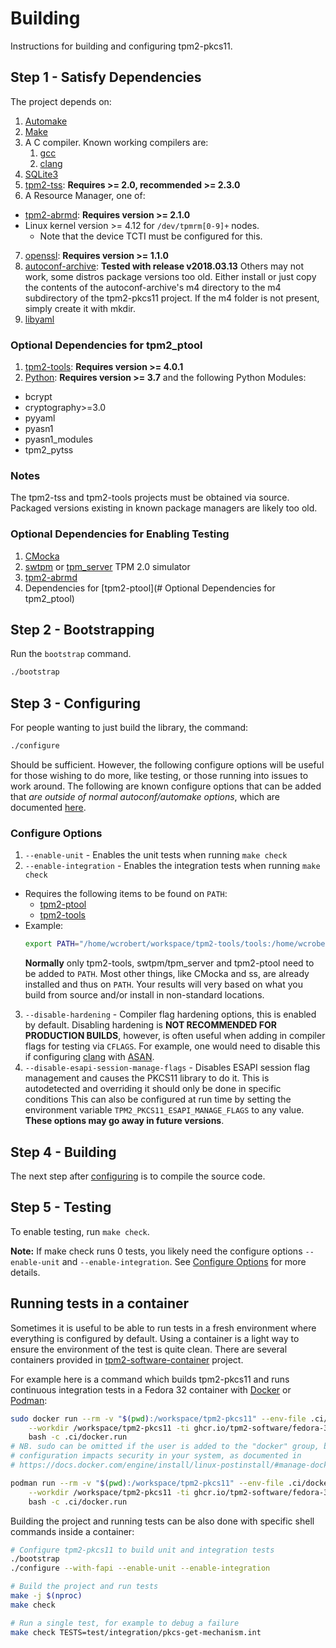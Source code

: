 # Building

Instructions for building and configuring tpm2-pkcs11.

## Step 1 - Satisfy Dependencies

The project depends on:

1. [Automake](https://www.gnu.org/software/automake)
2. [Make](https://www.gnu.org/software/make/)
3. A C compiler. Known working compilers are:
    1. [gcc](https://www.gnu.org/software/gcc/)
    2. [clang](https://clang.llvm.org/)
4. [SQLite3](https://www.sqlite.org/)
5. [tpm2-tss](https://github.com/tpm2-software/tpm2-tss): **Requires >= 2.0, recommended >= 2.3.0**
6. A Resource Manager, one of:
  - [tpm2-abrmd](https://github.com/tpm2-software/tpm2-abrmd): **Requires version >= 2.1.0**
  - Linux kernel version >= 4.12 for `/dev/tpmrm[0-9]+` nodes.
    - Note that the device TCTI must be configured for this.
7. [openssl](https://www.openssl.org/): **Requires version >= 1.1.0**
8. [autoconf-archive](https://github.com/autoconf-archive/autoconf-archive): **Tested with release v2018.03.13**
     Others may not work, some distros package versions too old. Either install or just copy the contents of the
     autoconf-archive's m4 directory to the m4 subdirectory of the tpm2-pkcs11 project. If the m4 folder is not
     present, simply create it with mkdir.
9. [libyaml](https://github.com/yaml/libyaml)

### Optional Dependencies for tpm2_ptool
1. [tpm2-tools](https://github.com/tpm2-software/tpm2-tools): **Requires version >= 4.0.1**
2. [Python](https://www.python.org/): **Requires version >= 3.7** and the following Python Modules:
  - bcrypt
  - cryptography>=3.0
  - pyyaml
  - pyasn1
  - pyasn1_modules
  - tpm2_pytss 
### Notes
The tpm2-tss and tpm2-tools projects must be obtained via source. Packaged versions existing
in known package managers are likely too old.

### Optional Dependencies for Enabling Testing
1. [CMocka](https://cmocka.org/)
2. [swtpm](https://github.com/stefanberger/swtpm) or
   [tpm_server](https://sourceforge.net/projects/ibmswtpm2/) TPM 2.0 simulator
3. [tpm2-abrmd](https://github.com/tpm2-software/tpm2-abrmd)
4. Dependencies for [tpm2-ptool](# Optional Dependencies for tpm2_ptool)

## Step 2 - Bootstrapping

Run the `bootstrap` command.

```sh
./bootstrap
```

## Step 3 - Configuring

For people wanting to just build the library, the command:
```sh
./configure
```

Should be sufficient. However, the following configure options will be useful for those wishing to do more, like
testing, or those running into issues to work around. The following are known configure options that can be added
that *are outside of normal autoconf/automake options*, which are documented [here](https://sourceware.org/autobook/autobook/autobook_14.html).

### Configure Options
1. `--enable-unit` - Enables the unit tests when running `make check`
2. `--enable-integration` - Enables the integration tests when running `make check`
  * Requires the following items to be found on `PATH`:
    * [tpm2-ptool](../tools/tpm2_ptool.py)
    * [tpm2-tools](#step-1---satisfy-dependencies)
  * Example:
    ```sh
    export PATH="/home/wcrobert/workspace/tpm2-tools/tools:/home/wcrobert/workspace/tpm2-pkcs11/tools:$HOME/workspace/ibmtpm974/src:$PATH"
    ```
    **Normally** only tpm2-tools, swtpm/tpm_server and tpm2-ptool need to be added to `PATH`. Most other things, like CMocka and ss, are already
    installed and thus on `PATH`. Your results will very based on what you build from source and/or install in non-standard locations.
3. `--disable-hardening` - Compiler flag hardening options, this is enabled by default. Disabling hardening is **NOT RECOMMENDED FOR PRODUCTION BUILDS**,
      however, is often useful when adding in compiler flags for testing via `CFLAGS`. For example, one would need to disable this if configuring
      [clang](#step-1---satisfy-dependencies) with [ASAN](https://clang.llvm.org/docs/AddressSanitizer.html).
4. `--disable-esapi-session-manage-flags` - Disables ESAPI session flag management and causes the PKCS11 library to do it. This is autodetected and
      overriding it should only be done in specific conditions
      This can also be configured at run time by setting the environment variable `TPM2_PKCS11_ESAPI_MANAGE_FLAGS` to any value.
      **These options may go away in future versions**.

## Step 4 - Building

The next step after [configuring](#step-3---configuring) is to compile the source code.

## Step 5 - Testing

To enable testing, run `make check`.

**Note:** If make check runs 0 tests, you likely need the configure options `--enable-unit` and `--enable-integration`. See [Configure Options](#configure-options)
for more details.

## Running tests in a container

Sometimes it is useful to be able to run tests in a fresh environment where everything is configured by default.
Using a container is a light way to ensure the environment of the test is quite clean.
There are several containers provided in [tpm2-software-container](https://github.com/tpm2-software/tpm2-software-container) project.

For example here is a command which builds tpm2-pkcs11 and runs continuous integration tests in a Fedora 32 container with [Docker](https://www.docker.com/) or [Podman](https://podman.io/):

```sh
sudo docker run --rm -v "$(pwd):/workspace/tpm2-pkcs11" --env-file .ci/docker.env \
    --workdir /workspace/tpm2-pkcs11 -ti ghcr.io/tpm2-software/fedora-32 \
    bash -c .ci/docker.run
# NB. sudo can be omitted if the user is added to the "docker" group, but this
# configuration impacts security in your system, as documented in
# https://docs.docker.com/engine/install/linux-postinstall/#manage-docker-as-a-non-root-user

podman run --rm -v "$(pwd):/workspace/tpm2-pkcs11" --env-file .ci/docker.env \
    --workdir /workspace/tpm2-pkcs11 -ti ghcr.io/tpm2-software/fedora-32 \
    bash -c .ci/docker.run
```

Building the project and running tests can be also done with specific shell commands inside a container:

```sh
# Configure tpm2-pkcs11 to build unit and integration tests
./bootstrap
./configure --with-fapi --enable-unit --enable-integration

# Build the project and run tests
make -j $(nproc)
make check

# Run a single test, for example to debug a failure
make check TESTS=test/integration/pkcs-get-mechanism.int
```
